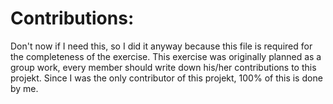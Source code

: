 # Contributions:

Don't now if I need this, so I did it anyway because this file is required for the completeness of the exercise.
This exercise was originally planned as a group work, every member should write down his/her contributions to this projekt.
Since I was the only contributor of this projekt, 100% of this is done by me.
